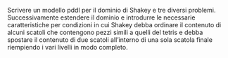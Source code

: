 Scrivere un modello pddl per il dominio di Shakey e tre diversi problemi.
Successivamente estendere il dominio e introdurre le necessarie caratteristiche 
per condizioni in cui Shakey debba ordinare il contenuto di alcuni scatoli che
contengono pezzi simili a quelli del tetris e debba spostare il contenuto di due
scatoli all’interno di una sola scatola finale riempiendo i vari livelli in modo
completo.
